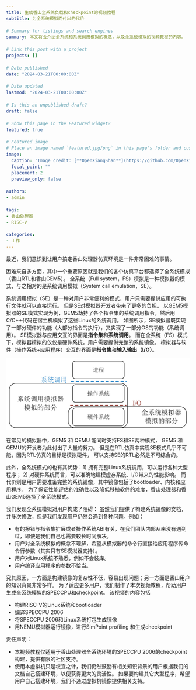 ```yaml
---
title: 生成香山全系统负载和checkpoint的视频教程
subtitle: 为全系统模拟而付出的代价

# Summary for listings and search engines
summary: 本文将会介绍全系统和系统调用模拟的概念，以及全系统模拟的视频教程的内容。

# Link this post with a project
projects: []

# Date published
date: "2024-03-21T00:00:00Z"

# Date updated
lastmod: "2024-03-21T00:00:00Z"

# Is this an unpublished draft?
draft: false

# Show this page in the Featured widget?
featured: true

# Featured image
# Place an image named `featured.jpg/png` in this page's folder and customize its options here.
image:
  caption: 'Image credit: [**OpenXiangShan**](https://github.com/OpenXiangShan/)'
  focal_point: ""
  placement: 2
  preview_only: false

authors:
- admin

tags:
- 香山处理器
- RISC-V

categories:
- 工作
---
```


最近，我们意识到让用户搞定香山处理器仿真环境是一件非常困难的事情。

困难来自多方面，其中一个重要原因就是我们的各个仿真平台都选择了全系统模拟（香山RTL和香山GEM5）。
全系统（Full system，FS）模拟是一种模拟器的模式，与之相对的是系统调用模拟（System call emulation，SE）。

系统调用模拟（SE）是一种对用户非常便利的模式，用户只需要提供应用的可执行文件就可以直接运行。
但是SE对模拟器开发者带来了更多的负担。
以GEM5模拟器的SE模式实现为例，GEM5劫持了各个指令集的系统调用指令，然后用C/C++代码在宿主机模拟了这些Linux的系统调用。
如图所示，SE模拟器既实现了一部分硬件的功能（大部分指令的执行），又实现了一部分OS的功能（系统调用）。
SE模拟器与应用交互的界面是**指令集**和**系统调用**。
而在全系统（FS）模式下，模拟器模拟的仅仅是硬件系统，用户需要提供完整的系统镜像。
模拟器与软件（操作系统+应用程序）交互的界面是**指令集**和**输入输出（I/O）**。

![全系统与系统调用模拟](./fs-vs-se.jpg)

在常见的模拟器中，GEM5 和 QEMU 能同时支持FS和SE两种模式，
GEM5 和 QEMU的开发者为此付出了大量的努力。
但是在RTL仿真中实现SE模式几乎不可能，因为RTL仿真的目标是模拟硬件，
可以支持SE的RTL必然是不可综合的。

此外，全系统模式的也有其优势：1) 拥有完整Linux系统调用，可以运行各种大型程序；
2) 对硬件系统而言，可以准确地建模虚存系统、I/O带来的性能影响。
而代价则是用户需要准备完整的系统镜像，其中镜像包括了bootloader、内核和应用程序。
为了保证性能评估的准确性以及降低移植软件的难度，香山处理器和香山GEM5选择了全系统模式。

我们发现全系统模拟对用户构成了阻碍：
虽然我们提供了构建系统镜像的文档，并多次修改，但是我们发现用户仍然会遇到各种问题。例如：
- 有的报错与指令集扩展或者操作系统ABI有关，在我们团队内部从来没有遇到过，即使是我们自己也需要较长时间解决。
- 用户对全系统模拟的概念不理解，希望从模拟器的命令行直接给应用程序传命令行参数（其实只有SE模拟器支持）。
- 用户对Linux系统不熟悉，例如不会装库。
- 用户编译应用程序的参数不恰当。

究其原因，一方面是构建镜像的复杂性不低，容易出现问题；另一方面是香山用户的知识背景非常多样。
为了适应更多用户，我们制作了本次视频教程，帮助用户生成全系统模拟的SPECCPU和checkpoint。
该视频的内容包括
- 构建RISC-V的Linux系统和bootloader
- 编译SPECCPU 2006
- 将SPECCPU 2006和Linux系统打包生成镜像
- 用NEMU模拟器运行镜像，进行SimPoint profiling 和生成checkpoint

责任声明：
- 本视频教程仅适用于香山处理器全系统环境的SPECCPU 2006的checkpoint构建，提供有限的社区支持。
- 使用本虚拟机只是权宜之计，我们仍然鼓励有相关知识背景的用户根据我们的文档自己搭建环境，以便获得更大的灵活性。
如果要构建其它大型程序，希望用户自己搭建环境，我们不通过虚拟机镜像提供相关支持。